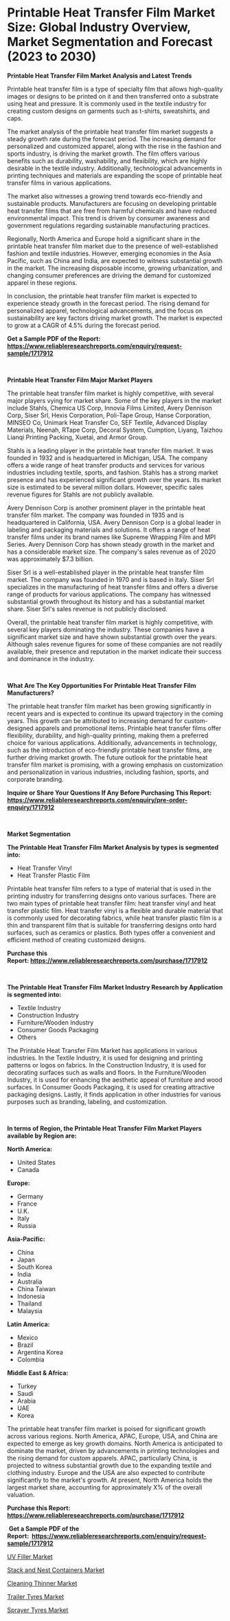 <p><h1>Printable Heat Transfer Film Market Size: Global Industry Overview, Market Segmentation and Forecast (2023 to 2030)</h1></p><p><strong>Printable Heat Transfer Film Market Analysis and Latest Trends</strong></p>
<p><p>Printable heat transfer film is a type of specialty film that allows high-quality images or designs to be printed on it and then transferred onto a substrate using heat and pressure. It is commonly used in the textile industry for creating custom designs on garments such as t-shirts, sweatshirts, and caps.</p><p>The market analysis of the printable heat transfer film market suggests a steady growth rate during the forecast period. The increasing demand for personalized and customized apparel, along with the rise in the fashion and sports industry, is driving the market growth. The film offers various benefits such as durability, washability, and flexibility, which are highly desirable in the textile industry. Additionally, technological advancements in printing techniques and materials are expanding the scope of printable heat transfer films in various applications.</p><p>The market also witnesses a growing trend towards eco-friendly and sustainable products. Manufacturers are focusing on developing printable heat transfer films that are free from harmful chemicals and have reduced environmental impact. This trend is driven by consumer awareness and government regulations regarding sustainable manufacturing practices.</p><p>Regionally, North America and Europe hold a significant share in the printable heat transfer film market due to the presence of well-established fashion and textile industries. However, emerging economies in the Asia Pacific, such as China and India, are expected to witness substantial growth in the market. The increasing disposable income, growing urbanization, and changing consumer preferences are driving the demand for customized apparel in these regions.</p><p>In conclusion, the printable heat transfer film market is expected to experience steady growth in the forecast period. The rising demand for personalized apparel, technological advancements, and the focus on sustainability are key factors driving market growth. The market is expected to grow at a CAGR of 4.5% during the forecast period.</p></p>
<p><strong>Get a Sample PDF of the Report:&nbsp; <a href="https://www.reliableresearchreports.com/enquiry/request-sample/1717912">https://www.reliableresearchreports.com/enquiry/request-sample/1717912</a></strong></p>
<p>&nbsp;</p>
<p><strong>Printable Heat Transfer Film Major Market Players</strong></p>
<p><p>The printable heat transfer film market is highly competitive, with several major players vying for market share. Some of the key players in the market include Stahls, Chemica US Corp, Innovia Films Limited, Avery Dennison Corp, Siser Srl, Hexis Corporation, Poli-Tape Group, Hanse Corporation, MINSEO Co, Unimark Heat Transfer Co, SEF Textile, Advanced Display Materials, Neenah, RTape Corp, Decoral System, Cumption, Liyang, Taizhou Lianqi Printing Packing, Xuetai, and Armor Group.</p><p>Stahls is a leading player in the printable heat transfer film market. It was founded in 1932 and is headquartered in Michigan, USA. The company offers a wide range of heat transfer products and services for various industries including textile, sports, and fashion. Stahls has a strong market presence and has experienced significant growth over the years. Its market size is estimated to be several million dollars. However, specific sales revenue figures for  Stahls are not publicly available.</p><p>Avery Dennison Corp is another prominent player in the printable heat transfer film market. The company was founded in 1935 and is headquartered in California, USA. Avery Dennison Corp is a global leader in labeling and packaging materials and solutions. It offers a range of heat transfer films under its brand names like Supreme Wrapping Film and MPI Series. Avery Dennison Corp has shown steady growth in the market and has a considerable market size. The company's sales revenue as of 2020 was approximately $7.3 billion.</p><p>Siser Srl is a well-established player in the printable heat transfer film market. The company was founded in 1970 and is based in Italy. Siser Srl specializes in the manufacturing of heat transfer films and offers a diverse range of products for various applications. The company has witnessed substantial growth throughout its history and has a substantial market share. Siser Srl's sales revenue is not publicly disclosed.</p><p>Overall, the printable heat transfer film market is highly competitive, with several key players dominating the industry. These companies have a significant market size and have shown substantial growth over the years. Although sales revenue figures for some of these companies are not readily available, their presence and reputation in the market indicate their success and dominance in the industry.</p></p>
<p>&nbsp;</p>
<p><strong>What Are The Key Opportunities For Printable Heat Transfer Film Manufacturers?</strong></p>
<p><p>The printable heat transfer film market has been growing significantly in recent years and is expected to continue its upward trajectory in the coming years. This growth can be attributed to increasing demand for custom-designed apparels and promotional items. Printable heat transfer films offer flexibility, durability, and high-quality printing, making them a preferred choice for various applications. Additionally, advancements in technology, such as the introduction of eco-friendly printable heat transfer films, are further driving market growth. The future outlook for the printable heat transfer film market is promising, with a growing emphasis on customization and personalization in various industries, including fashion, sports, and corporate branding.</p></p>
<p><strong>Inquire or Share Your Questions If Any Before Purchasing This Report: <a href="https://www.reliableresearchreports.com/enquiry/pre-order-enquiry/1717912">https://www.reliableresearchreports.com/enquiry/pre-order-enquiry/1717912</a></strong></p>
<p>&nbsp;</p>
<p><strong>Market Segmentation</strong></p>
<p><strong>The Printable Heat Transfer Film Market Analysis by types is segmented into:</strong></p>
<p><ul><li>Heat Transfer Vinyl</li><li>Heat Transfer Plastic Film</li></ul></p>
<p><p>Printable heat transfer film refers to a type of material that is used in the printing industry for transferring designs onto various surfaces. There are two main types of printable heat transfer film: heat transfer vinyl and heat transfer plastic film. Heat transfer vinyl is a flexible and durable material that is commonly used for decorating fabrics, while heat transfer plastic film is a thin and transparent film that is suitable for transferring designs onto hard surfaces, such as ceramics or plastics. Both types offer a convenient and efficient method of creating customized designs.</p></p>
<p><strong>Purchase this Report:&nbsp;<a href="https://www.reliableresearchreports.com/purchase/1717912">https://www.reliableresearchreports.com/purchase/1717912</a></strong></p>
<p>&nbsp;</p>
<p><strong>The Printable Heat Transfer Film Market Industry Research by Application is segmented into:</strong></p>
<p><ul><li>Textile Industry</li><li>Construction Industry</li><li>Furniture/Wooden Industry</li><li>Consumer Goods Packaging</li><li>Others</li></ul></p>
<p><p>The Printable Heat Transfer Film Market has applications in various industries. In the Textile Industry, it is used for designing and printing patterns or logos on fabrics. In the Construction Industry, it is used for decorating surfaces such as walls and floors. In the Furniture/Wooden Industry, it is used for enhancing the aesthetic appeal of furniture and wood surfaces. In Consumer Goods Packaging, it is used for creating attractive packaging designs. Lastly, it finds application in other industries for various purposes such as branding, labeling, and customization.</p></p>
<p>&nbsp;</p>
<p><strong>In terms of Region, the Printable Heat Transfer Film Market Players available by Region are:</strong></p>
<p>
    <p> <strong> North America: </strong>
        <ul>
            <li>United States</li>
            <li>Canada</li>
        </ul>
        </p> 
    <p> <strong> Europe: </strong>
        <ul>
            <li>Germany</li>
            <li>France</li>
            <li>U.K.</li>
            <li>Italy</li>
            <li>Russia</li>
        </ul>
        </p> 
    <p> <strong> Asia-Pacific: </strong>
        <ul>
            <li>China</li>
            <li>Japan</li>
            <li>South Korea</li>
            <li>India</li>
            <li>Australia</li>
            <li>China Taiwan</li>
            <li>Indonesia</li>
            <li>Thailand</li>
            <li>Malaysia</li>
        </ul>
        </p> 
    <p> <strong> Latin America: </strong>
        <ul>
            <li>Mexico</li>
            <li>Brazil</li>
            <li>Argentina Korea</li>
            <li>Colombia</li>
        </ul>
        </p> 
    <p> <strong> Middle East & Africa: </strong>
        <ul>
            <li>Turkey</li>
            <li>Saudi</li>
            <li>Arabia</li>
            <li>UAE</li>
            <li>Korea</li>
        </ul>
    </p>
    </p>
<p><p>The printable heat transfer film market is poised for significant growth across various regions. North America, APAC, Europe, USA, and China are expected to emerge as key growth domains. North America is anticipated to dominate the market, driven by advancements in printing technologies and the rising demand for custom apparels. APAC, particularly China, is projected to witness substantial growth due to the expanding textile and clothing industry. Europe and the USA are also expected to contribute significantly to the market's growth. At present, North America holds the largest market share, accounting for approximately X% of the overall valuation.</p></p>
<p><strong>Purchase this Report: <a href="https://www.reliableresearchreports.com/purchase/1717912">https://www.reliableresearchreports.com/purchase/1717912</a></strong></p>
<p>&nbsp;<strong>Get a Sample PDF of the Report:&nbsp;&nbsp;<a href="https://www.reliableresearchreports.com/enquiry/request-sample/1717912">https://www.reliableresearchreports.com/enquiry/request-sample/1717912</a></strong></p>
<p><strong></strong></p>
<p><p><a href="https://github.com/ChiragRp1/Market-Research-Report-List-1/blob/main/uv-filler-market.md">UV Filler Market</a></p><p><a href="https://medium.com/@santaraynor/stack-and-nest-containers-market-size-reveals-the-best-marketing-channels-in-global-industry-09111e7892a5">Stack and Nest Containers Market</a></p><p><a href="https://github.com/ChiragRP21/Market-Research-Report-List-1/blob/main/cleaning-thinner-market.md">Cleaning Thinner Market</a></p><p><a href="https://medium.com/@beauhagenes2023/trailer-tyres-market-trends-forecast-and-competitive-analysis-to-2030-dcce55853aa3">Trailer Tyres Market</a></p><p><a href="https://medium.com/@norvalolson/sprayer-tyres-market-size-and-market-trends-complete-industry-overview-2023-to-2030-ab5fc5c4f7d3">Sprayer Tyres Market</a></p></p>